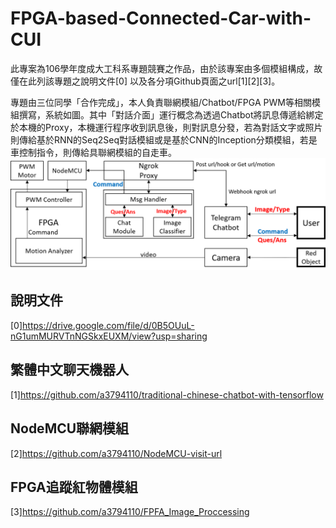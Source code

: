# FPGA-based-Connected-Car-with-CUI

此專案為106學年度成大工科系專題競賽之作品，由於該專案由多個模組構成，故僅在此列該專題之說明文件[0]
以及各分項Github頁面之url[1][2][3]。

專題由三位同學「合作完成」，本人負責聯網模組/Chatbot/FPGA PWM等相關模組撰寫，系統如圖。其中「對話介面」運行概念為透過Chatbot將訊息傳遞給綁定於本機的Proxy，本機運行程序收到訊息後，則對訊息分發，若為對話文字或照片則傳給基於RNN的Seq2Seq對話模組或是基於CNN的Inception分類模組，若是車控制指令，則傳給具聯網模組的自走車。
![arch](./SystemArchitecture.png)

## 說明文件
[0]https://drive.google.com/file/d/0B5OUuL-nG1umMURVTnNGSkxEUXM/view?usp=sharing

## 繁體中文聊天機器人
[1]https://github.com/a3794110/traditional-chinese-chatbot-with-tensorflow

## NodeMCU聯網模組
[2]https://github.com/a3794110/NodeMCU-visit-url

## FPGA追蹤紅物體模組
[3]https://github.com/a3794110/FPFA_Image_Proccessing


